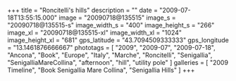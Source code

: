 +++
title = "Roncitelli's hills"
description = ""
date = "2009-07-18T13:55:15.000"
image = "20090718@135515"
image_s = "20090718@135515-s"
image_width_s = "400"
image_height_s = "266"
image_xl = "20090718@135515-xl"
image_width_xl = "1024"
image_height_xl = "681"
gps_latitude = "43.7094509333333"
gps_longitude = "13.1461876666667"
phototags = [ "2009", "2009-07", "2009-07-18", "Ancona", "Book", "Europe", "Italy", "Marche", "Roncitelli", "Senigallia", "SenigalliaMareCollina", "afternoon", "hill", "utility pole" ]
galleries = [ "2009 Timeline", "Book Senigallia Mare Collina", "Senigallia Hills" ]
+++
